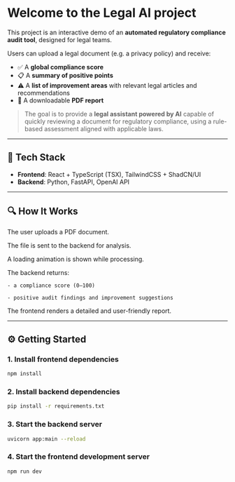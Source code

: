 # Welcome to the Legal AI project

This project is an interactive demo of an **automated regulatory compliance audit tool**, designed for legal teams.

Users can upload a legal document (e.g. a privacy policy) and receive:
- ✅ A **global compliance score**
- 📋 A **summary of positive points**
- ⚠️ A **list of improvement areas** with relevant legal articles and recommendations
- 📄 A downloadable **PDF report**


> The goal is to provide a **legal assistant powered by AI** capable of quickly reviewing a document for regulatory compliance, using a rule-based assessment aligned with applicable laws.

---

## 🧠 Tech Stack

- **Frontend**: React + TypeScript (TSX), TailwindCSS + ShadCN/UI
- **Backend**: Python, FastAPI, OpenAI API

---

## 🔍 How It Works

The user uploads a PDF document.

The file is sent to the backend for analysis.

A loading animation is shown while processing.

The backend returns:

    - a compliance score (0–100)

    - positive audit findings and improvement suggestions

The frontend renders a detailed and user-friendly report.

---

## ⚙️ Getting Started

### 1. Install frontend dependencies

```bash
npm install
```

### 2. Install backend dependencies

```bash
pip install -r requirements.txt
```

### 3. Start the backend server

```bash
uvicorn app:main --reload
```

### 4. Start the frontend development server

```bash
npm run dev
```